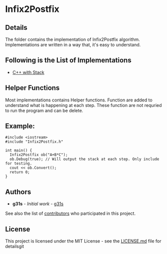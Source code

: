 # Infix2Postfix

## Details

The folder contains the implementation of Infix2Postfix algorithm. Implementations are written in a way that, it's easy to understand.

## Following is the List of Implementations

* [C++ with Stack](c++/Infix2Postfix.h)

## Helper Functions

Most implementations contains Helper functions. Function are added to understand what is happening at each step. These function are not requried to run the program and can be delete. 

## Example:
```
#include <iostream>
#include "Infix2Postfix.h"

int main() {
  Infix2Postfix ob("A+B*C");
  ob.Debug(true); // Will output the stack at each step. Only include for testing.
  cout << ob.Convert();
  return 0;
}
```

## Authors

* **g31s** - *Initial work* - [g31s](https://github.com/g31s)

See also the list of [contributors](https://github.com/g31s/algorithms/contributors) who participated in this project.

## License

This project is licensed under the MIT License - see the [LICENSE.md](LICENSE.md) file for detailsgit 